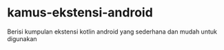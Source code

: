 # kamus-ekstensi-android
Berisi kumpulan ekstensi kotlin android yang sederhana dan mudah untuk digunakan

